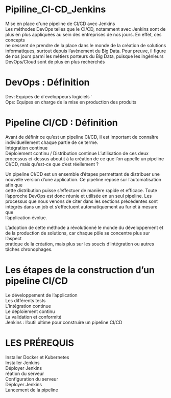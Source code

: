 # Pipiline_CI-CD_Jenkins
Mise en place d'une pipeline de CI/CD avec Jenkins <br>
Les méthodes DevOps telles que le CI/CD, notamment avec Jenkins sont de plus en plus appliquées au sein des entreprises de nos jours. En effet, ces concepts <br>ne cessent de prendre de la place dans le monde de la création de solutions informatiques, surtout depuis l’avènement du Big Data. Pour preuve, il figure <br>de nos jours parmi les métiers porteurs du Big Data, puisque les ingénieurs DevOps/Cloud sont de plus en plus recherchés <br>
 # DevOps : Définition
  Dev: Equipes de d´eveloppeurs logiciels ´ <br>
  Ops: Equipes en charge de la mise en production des produits <br>
  # Pipeline CI/CD : Définition
  Avant de définir ce qu’est un pipeline CI/CD, il est important de connaître individuellement chaque partie de ce terme. <br>
  Intégration continue <br>
  Déploiement continu / Distribution continue
  L’utilisation de ces deux processus ci-dessus aboutit à la création de ce que l’on appelle un pipeline CI/CD, mais qu’est-ce que c’est réellement ? <br>

Un pipeline CI/CD est un ensemble d’étapes permettant de distribuer une nouvelle version d’une application. Ce pipeline repose sur l’automatisation afin que <br>cette distribution puisse s’effectuer de manière rapide et efficace. Toute l’approche DevOps est donc réunie et utilisée en un seul pipeline. Les processus que nous venons de citer dans les sections précédentes sont intégrés dans un job et s’effectuent automatiquement au fur et à mesure que <br>l’application évolue. <br>

L’adoption de cette méthode a révolutionné le monde du développement et de la production de solutions, car chaque pôle se concentre plus sur l’aspect <br>pratique de la création, mais plus sur les soucis d’intégration ou autres tâches chronophages.<br>
# Les étapes de la construction d’un pipeline CI/CD
Le développement de l’application <br>
Les différents tests <br>
L’intégration continue <br>
Le déploiement continu <br>
La validation et conformité <br>
Jenkins : l’outil ultime pour construire un pipeline CI/CD <br>
# LES PRÉREQUIS
Installer Docker et Kubernetes <br>
Installer Jenkins <br>
Déployer Jenkins <br>
réation du serveur <br>
Configuration du serveur <br>
Déployer Jenkins <br>
Lancement de la pipeline <br>